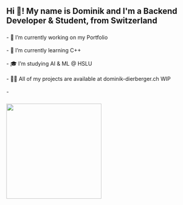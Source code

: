 <h2 align="left">Hi 👋! My name is Dominik and I'm a Backend Developer & Student, from Switzerland</h2>

###

<p align="left">- 🔭 I’m currently working on my Portfolio<br><br>- 🌱 I’m currently learning C++<br><br>- 🎓 I’m studying AI & ML @ HSLU<br><br>- 👨‍💻 All of my projects are available at dominik-dierberger.ch WIP <br><br>-</p>

###



###

<img align="left" height="250" src="https://media1.tenor.com/m/DM7SdBiQKhEAAAAd/cat-underwater.gif"  />
